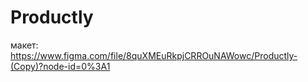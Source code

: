 # Productly

макет: https://www.figma.com/file/8quXMEuRkpjCRROuNAWowc/Productly-(Copy)?node-id=0%3A1
